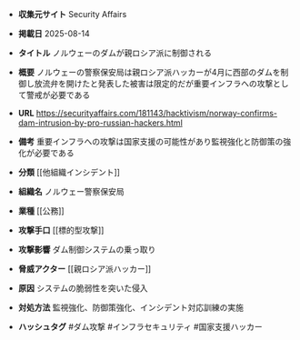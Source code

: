 - **収集元サイト**
Security Affairs

- **掲載日**
2025-08-14

- **タイトル**
ノルウェーのダムが親ロシア派に制御される

- **概要**
ノルウェーの警察保安局は親ロシア派ハッカーが4月に西部のダムを制御し放流弁を開けたと発表した被害は限定的だが重要インフラへの攻撃として警戒が必要である

- **URL**
https://securityaffairs.com/181143/hacktivism/norway-confirms-dam-intrusion-by-pro-russian-hackers.html

- **備考**
重要インフラへの攻撃は国家支援の可能性があり監視強化と防御策の強化が必要である

- **分類**
[[他組織インシデント]]

- **組織名**
ノルウェー警察保安局

- **業種**
[[公務]]

- **攻撃手口**
[[標的型攻撃]]

- **攻撃影響**
ダム制御システムの乗っ取り

- **脅威アクター**
[[親ロシア派ハッカー]]

- **原因**
システムの脆弱性を突いた侵入

- **対処方法**
監視強化、防御策強化、インシデント対応訓練の実施

- **ハッシュタグ**
#ダム攻撃 #インフラセキュリティ #国家支援ハッカー
